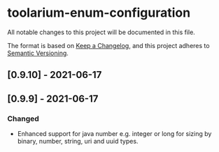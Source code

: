 # toolarium-enum-configuration

All notable changes to this project will be documented in this file.

The format is based on [Keep a Changelog](https://keepachangelog.com/en/1.0.0/),
and this project adheres to [Semantic Versioning](https://semver.org/spec/v2.0.0.html).

## [0.9.10] - 2021-06-17

## [0.9.9] - 2021-06-17
### Changed
- Enhanced support for java number e.g. integer or long for sizing by binary, number, string, uri and uuid types.
